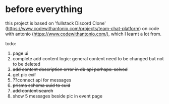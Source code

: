 # before everything

this project is based on 'fullstack Discord Clone' (https://www.codewithantonio.com/projects/team-chat-platform) on code with antonio (https://www.codewithantonio.com/), which I learnt a lot from.


todo:
1. page ui
2. complete add content logic: general content need to be changed but not to be deleted
3. ~~add content description error in ~~db~~ api perhaps: solved~~
4. get pic exif
5. ??connect api for messages
6. ~~prisma schema uuid to cuid~~
7. ~~add content search~~
8. show 5 messages beside pic in event page
